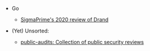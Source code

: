  * Go
    * [SigmaPrime's 2020 review of Drand](assets/drand.pdf)

 * (Yet) Unsorted:
    * [public-audits: Collection of public security reviews](https://github.com/sigp/public-audits/)
